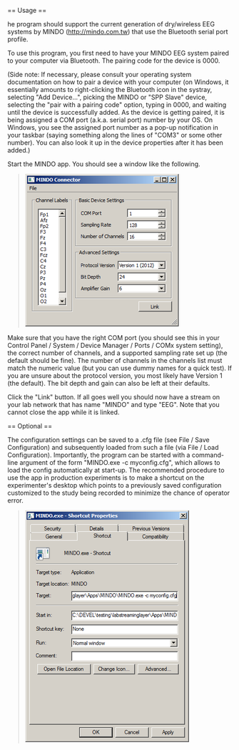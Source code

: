 == Usage ==

he program should support the current generation of dry/wireless EEG systems by MINDO (http://mindo.com.tw) that use the Bluetooth serial port profile.

To use this program, you first need to have your MINDO EEG system paired to your computer via Bluetooth. The pairing code for the device is 0000. 

(Side note: If necessary, please consult your operating system documentation on how to pair a device with your computer (on Windows, it essentially amounts to right-clicking the Bluetooth icon in the systray, selecting "Add Device...", picking the MINDO or "SPP Slave" device, selecting the "pair with a pairing code" option, typing in 0000, and waiting until the device is successfully added. As the device is getting paired, it is being assigned a COM port (a.k.a. serial port) number by your OS. On Windows, you see the assigned port number as a pop-up notification in your taskbar (saying something along the lines of "COM3" or some other number). You can also look it up in the device properties after it has been added.)

Start the MINDO app. You should see a window like the following.
>![MINDO.png](MINDO.png)

Make sure that you have the right COM port (you should see this in your Control Panel / System / Device Manager / Ports / COMx system setting), the correct number of channels, and a supported sampling rate set up (the default should be fine). The number of channels in the channels list must match the numeric value (but you can use dummy names for a quick test). If you are unsure about the protocol version, you most likely have Version 1 (the default). The bit depth and gain can also be left at their defaults.

Click the "Link" button. If all goes well you should now have a stream on your lab network that has name "MINDO" and type "EEG". Note that you cannot close the app while it is linked.

== Optional ==

The configuration settings can be saved to a .cfg file (see File / Save Configuration) and subsequently loaded from such a file (via File / Load Configuration). Importantly, the program can be started with a command-line argument of the form "MINDO.exe -c myconfig.cfg", which allows to load the config automatically at start-up. The recommended procedure to use the app in production experiments is to make a shortcut on the experimenter's desktop which points to a previously saved configuration customized to the study being recorded to minimize the chance of operator error.
> ![MINDO-shortcut.png](MINDO-shortcut.png)

